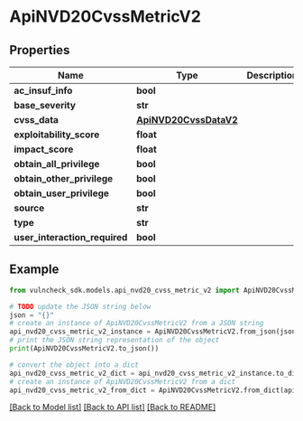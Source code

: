 # ApiNVD20CvssMetricV2


## Properties

Name | Type | Description | Notes
------------ | ------------- | ------------- | -------------
**ac_insuf_info** | **bool** |  | [optional] 
**base_severity** | **str** |  | [optional] 
**cvss_data** | [**ApiNVD20CvssDataV2**](ApiNVD20CvssDataV2.md) |  | [optional] 
**exploitability_score** | **float** |  | [optional] 
**impact_score** | **float** |  | [optional] 
**obtain_all_privilege** | **bool** |  | [optional] 
**obtain_other_privilege** | **bool** |  | [optional] 
**obtain_user_privilege** | **bool** |  | [optional] 
**source** | **str** |  | [optional] 
**type** | **str** |  | [optional] 
**user_interaction_required** | **bool** |  | [optional] 

## Example

```python
from vulncheck_sdk.models.api_nvd20_cvss_metric_v2 import ApiNVD20CvssMetricV2

# TODO update the JSON string below
json = "{}"
# create an instance of ApiNVD20CvssMetricV2 from a JSON string
api_nvd20_cvss_metric_v2_instance = ApiNVD20CvssMetricV2.from_json(json)
# print the JSON string representation of the object
print(ApiNVD20CvssMetricV2.to_json())

# convert the object into a dict
api_nvd20_cvss_metric_v2_dict = api_nvd20_cvss_metric_v2_instance.to_dict()
# create an instance of ApiNVD20CvssMetricV2 from a dict
api_nvd20_cvss_metric_v2_from_dict = ApiNVD20CvssMetricV2.from_dict(api_nvd20_cvss_metric_v2_dict)
```
[[Back to Model list]](../README.md#documentation-for-models) [[Back to API list]](../README.md#documentation-for-api-endpoints) [[Back to README]](../README.md)


